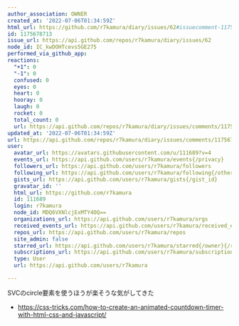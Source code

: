 ```yaml
---
author_association: OWNER
created_at: '2022-07-06T01:34:59Z'
html_url: https://github.com/r7kamura/diary/issues/62#issuecomment-1175678713
id: 1175678713
issue_url: https://api.github.com/repos/r7kamura/diary/issues/62
node_id: IC_kwDOHTcevs5GE275
performed_via_github_app: 
reactions:
  "+1": 0
  "-1": 0
  confused: 0
  eyes: 0
  heart: 0
  hooray: 0
  laugh: 0
  rocket: 0
  total_count: 0
  url: https://api.github.com/repos/r7kamura/diary/issues/comments/1175678713/reactions
updated_at: '2022-07-06T01:34:59Z'
url: https://api.github.com/repos/r7kamura/diary/issues/comments/1175678713
user:
  avatar_url: https://avatars.githubusercontent.com/u/111689?v=4
  events_url: https://api.github.com/users/r7kamura/events{/privacy}
  followers_url: https://api.github.com/users/r7kamura/followers
  following_url: https://api.github.com/users/r7kamura/following{/other_user}
  gists_url: https://api.github.com/users/r7kamura/gists{/gist_id}
  gravatar_id: ''
  html_url: https://github.com/r7kamura
  id: 111689
  login: r7kamura
  node_id: MDQ6VXNlcjExMTY4OQ==
  organizations_url: https://api.github.com/users/r7kamura/orgs
  received_events_url: https://api.github.com/users/r7kamura/received_events
  repos_url: https://api.github.com/users/r7kamura/repos
  site_admin: false
  starred_url: https://api.github.com/users/r7kamura/starred{/owner}{/repo}
  subscriptions_url: https://api.github.com/users/r7kamura/subscriptions
  type: User
  url: https://api.github.com/users/r7kamura

---
```

SVCのcircle要素を使うほうが楽そうな気がしてきた

- https://css-tricks.com/how-to-create-an-animated-countdown-timer-with-html-css-and-javascript/